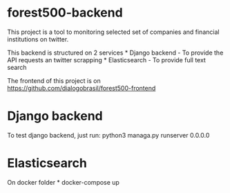# forest500-backend
  This project is a tool to monitoring selected set of companies and financial institutions on twitter.
  
  This backend is structured on 2 services
    * Django backend - To provide the API requests an twitter scrapping
    * Elasticsearch - To provide full text search

  The frontend of this project is on https://github.com/dialogobrasil/forest500-frontend

# Django backend
  To test django backend, just run:
    python3 managa.py runserver 0.0.0.0

# Elasticsearch
  On docker folder
    * docker-compose up
    



